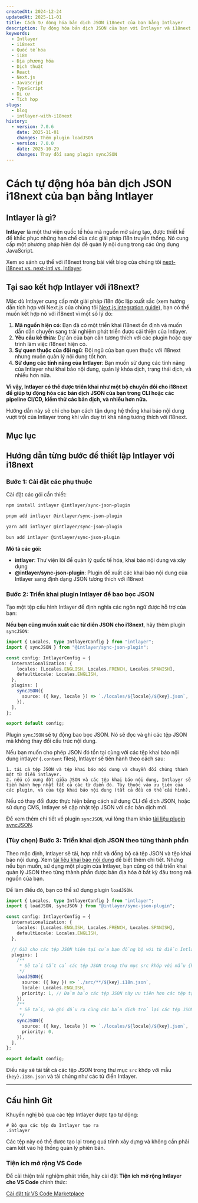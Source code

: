 ```yaml
---
createdAt: 2024-12-24
updatedAt: 2025-11-01
title: Cách tự động hóa bản dịch JSON i18next của bạn bằng Intlayer
description: Tự động hóa bản dịch JSON của bạn với Intlayer và i18next để nâng cao quốc tế hóa trong các ứng dụng JavaScript.
keywords:
  - Intlayer
  - i18next
  - Quốc tế hóa
  - i18n
  - Địa phương hóa
  - Dịch thuật
  - React
  - Next.js
  - JavaScript
  - TypeScript
  - Di cư
  - Tích hợp
slugs:
  - blog
  - intlayer-with-i18next
history:
  - version: 7.0.6
    date: 2025-11-01
    changes: Thêm plugin loadJSON
  - version: 7.0.0
    date: 2025-10-29
    changes: Thay đổi sang plugin syncJSON
---
```


# Cách tự động hóa bản dịch JSON i18next của bạn bằng Intlayer

## Intlayer là gì?

**Intlayer** là một thư viện quốc tế hóa mã nguồn mở sáng tạo, được thiết kế để khắc phục những hạn chế của các giải pháp i18n truyền thống. Nó cung cấp một phương pháp hiện đại để quản lý nội dung trong các ứng dụng JavaScript.

Xem so sánh cụ thể với i18next trong bài viết blog của chúng tôi [next-i18next vs. next-intl vs. Intlayer](https://github.com/aymericzip/intlayer/blob/main/docs/blog/vi/next-i18next_vs_next-intl_vs_intlayer.md).

## Tại sao kết hợp Intlayer với i18next?

Mặc dù Intlayer cung cấp một giải pháp i18n độc lập xuất sắc (xem hướng dẫn tích hợp với Next.js của chúng tôi [Next.js integration guide](https://github.com/aymericzip/intlayer/blob/main/docs/docs/vi/intlayer_with_nextjs_16.md)), bạn có thể muốn kết hợp nó với i18next vì một số lý do:

1. **Mã nguồn hiện có**: Bạn đã có một triển khai i18next ổn định và muốn dần dần chuyển sang trải nghiệm phát triển được cải thiện của Intlayer.
2. **Yêu cầu kế thừa**: Dự án của bạn cần tương thích với các plugin hoặc quy trình làm việc i18next hiện có.
3. **Sự quen thuộc của đội ngũ**: Đội ngũ của bạn quen thuộc với i18next nhưng muốn quản lý nội dung tốt hơn.
4. **Sử dụng các tính năng của Intlayer**: Bạn muốn sử dụng các tính năng của Intlayer như khai báo nội dung, quản lý khóa dịch, trạng thái dịch, và nhiều hơn nữa.

**Vì vậy, Intlayer có thể được triển khai như một bộ chuyển đổi cho i18next để giúp tự động hóa các bản dịch JSON của bạn trong CLI hoặc các pipeline CI/CD, kiểm thử các bản dịch, và nhiều hơn nữa.**

Hướng dẫn này sẽ chỉ cho bạn cách tận dụng hệ thống khai báo nội dung vượt trội của Intlayer trong khi vẫn duy trì khả năng tương thích với i18next.

## Mục lục

<TOC/>

## Hướng dẫn từng bước để thiết lập Intlayer với i18next

### Bước 1: Cài đặt các phụ thuộc

Cài đặt các gói cần thiết:

```bash packageManager="npm"
npm install intlayer @intlayer/sync-json-plugin
```

```bash packageManager="pnpm"
pnpm add intlayer @intlayer/sync-json-plugin
```

```bash packageManager="yarn"
yarn add intlayer @intlayer/sync-json-plugin
```

```bash packageManager="bun"
bun add intlayer @intlayer/sync-json-plugin
```

**Mô tả các gói:**

- **intlayer**: Thư viện lõi để quản lý quốc tế hóa, khai báo nội dung và xây dựng
- **@intlayer/sync-json-plugin**: Plugin để xuất các khai báo nội dung của Intlayer sang định dạng JSON tương thích với i18next

### Bước 2: Triển khai plugin Intlayer để bao bọc JSON

Tạo một tệp cấu hình Intlayer để định nghĩa các ngôn ngữ được hỗ trợ của bạn:

**Nếu bạn cũng muốn xuất các từ điển JSON cho i18next**, hãy thêm plugin `syncJSON`:

```typescript fileName="intlayer.config.ts"
import { Locales, type IntlayerConfig } from "intlayer";
import { syncJSON } from "@intlayer/sync-json-plugin";

const config: IntlayerConfig = {
  internationalization: {
    locales: [Locales.ENGLISH, Locales.FRENCH, Locales.SPANISH],
    defaultLocale: Locales.ENGLISH,
  },
  plugins: [
    syncJSON({
      source: ({ key, locale }) => `./locales/${locale}/${key}.json`,
    }),
  ],
};

export default config;
```

Plugin `syncJSON` sẽ tự động bao bọc JSON. Nó sẽ đọc và ghi các tệp JSON mà không thay đổi cấu trúc nội dung.

Nếu bạn muốn cho phép JSON đó tồn tại cùng với các tệp khai báo nội dung intlayer (`.content` files), Intlayer sẽ tiến hành theo cách sau:

    1. tải cả tệp JSON và tệp khai báo nội dung và chuyển đổi chúng thành một từ điển intlayer.
    2. nếu có xung đột giữa JSON và các tệp khai báo nội dung, Intlayer sẽ tiến hành hợp nhất tất cả các từ điển đó. Tùy thuộc vào ưu tiên của các plugin, và của tệp khai báo nội dung (tất cả đều có thể cấu hình).

Nếu có thay đổi được thực hiện bằng cách sử dụng CLI để dịch JSON, hoặc sử dụng CMS, Intlayer sẽ cập nhật tệp JSON với các bản dịch mới.

Để xem thêm chi tiết về plugin `syncJSON`, vui lòng tham khảo [tài liệu plugin syncJSON](https://github.com/aymericzip/intlayer/blob/main/docs/docs/vi/plugins/sync-json.md).

### (Tùy chọn) Bước 3: Triển khai dịch JSON theo từng thành phần

Theo mặc định, Intlayer sẽ tải, hợp nhất và đồng bộ cả tệp JSON và tệp khai báo nội dung. Xem [tài liệu khai báo nội dung](https://github.com/aymericzip/intlayer/blob/main/docs/docs/vi/dictionary/content_file.md) để biết thêm chi tiết. Nhưng nếu bạn muốn, sử dụng một plugin của Intlayer, bạn cũng có thể triển khai quản lý JSON theo từng thành phần được bản địa hóa ở bất kỳ đâu trong mã nguồn của bạn.

Để làm điều đó, bạn có thể sử dụng plugin `loadJSON`.

```ts fileName="intlayer.config.ts"
import { Locales, type IntlayerConfig } from "intlayer";
import { loadJSON, syncJSON } from "@intlayer/sync-json-plugin";

const config: IntlayerConfig = {
  internationalization: {
    locales: [Locales.ENGLISH, Locales.FRENCH, Locales.SPANISH],
    defaultLocale: Locales.ENGLISH,
  },

  // Giữ cho các tệp JSON hiện tại của bạn đồng bộ với từ điển Intlayer
  plugins: [
    /**
     * Sẽ tải tất cả các tệp JSON trong thư mục src khớp với mẫu {key}.i18n.json
     */
    loadJSON({
      source: ({ key }) => `./src/**/${key}.i18n.json`,
      locale: Locales.ENGLISH,
      priority: 1, // Đảm bảo các tệp JSON này ưu tiên hơn các tệp tại `./locales/en/${key}.json`
    }),
    /**
     * Sẽ tải, và ghi đầu ra cùng các bản dịch trở lại các tệp JSON trong thư mục locales
     */
    syncJSON({
      source: ({ key, locale }) => `./locales/${locale}/${key}.json`,
      priority: 0,
    }),
  ],
};

export default config;
```

Điều này sẽ tải tất cả các tệp JSON trong thư mục `src` khớp với mẫu `{key}.i18n.json` và tải chúng như các từ điển Intlayer.

---

## Cấu hình Git

Khuyến nghị bỏ qua các tệp Intlayer được tạo tự động:

```plaintext fileName=".gitignore"
# Bỏ qua các tệp do Intlayer tạo ra
.intlayer
```

Các tệp này có thể được tạo lại trong quá trình xây dựng và không cần phải cam kết vào hệ thống quản lý phiên bản.

### Tiện ích mở rộng VS Code

Để cải thiện trải nghiệm phát triển, hãy cài đặt **Tiện ích mở rộng Intlayer cho VS Code** chính thức:

[Cài đặt từ VS Code Marketplace](https://marketplace.visualstudio.com/items?itemName=intlayer.intlayer-vs-code-extension)

